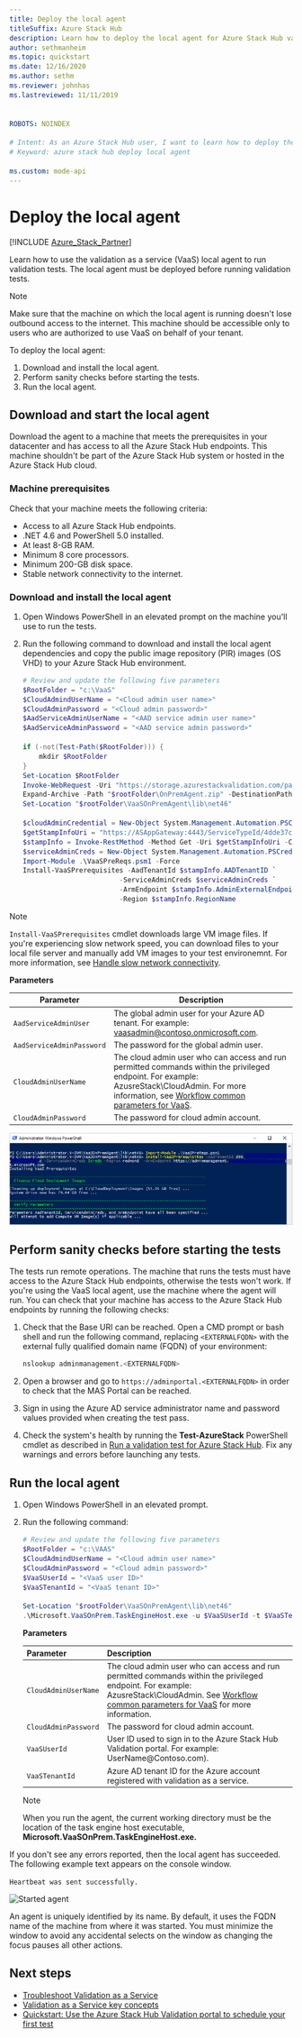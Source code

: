 ```yaml
---
title: Deploy the local agent
titleSuffix: Azure Stack Hub
description: Learn how to deploy the local agent for Azure Stack Hub validation as a service.
author: sethmanheim
ms.topic: quickstart
ms.date: 12/16/2020
ms.author: sethm
ms.reviewer: johnhas
ms.lastreviewed: 11/11/2019


ROBOTS: NOINDEX

# Intent: As an Azure Stack Hub user, I want to learn how to deploy the local agent for Azure Stack Hub validation as a service.
# Keyword: azure stack hub deploy local agent

ms.custom: mode-api
---
```



# Deploy the local agent

[!INCLUDE [Azure_Stack_Partner](./includes/azure-stack-partner-appliesto.md)]

Learn how to use the validation as a service (VaaS) local agent to run validation tests. The local agent must be deployed before running validation tests.

> [!Note]  
> Make sure that the machine on which the local agent is running doesn't lose outbound access to the internet. This machine should be accessible only to users who are authorized to use VaaS on behalf of your tenant.

To deploy the local agent:

1. Download and install the local agent.
2. Perform sanity checks before starting the tests.
3. Run the local agent.

## Download and start the local agent

Download the agent to a machine that meets the prerequisites in your datacenter and has access to all the Azure Stack Hub endpoints. This machine shouldn't be part of the Azure Stack Hub system or hosted in the Azure Stack Hub cloud.

### Machine prerequisites

Check that your machine meets the following criteria:

- Access to all Azure Stack Hub endpoints.
- .NET 4.6 and PowerShell 5.0 installed.
- At least 8-GB RAM.
- Minimum 8 core processors.
- Minimum 200-GB disk space.
- Stable network connectivity to the internet.

### Download and install the local agent

1. Open Windows PowerShell in an elevated prompt on the machine you'll use to run the tests.
2. Run the following command to download and install the local agent dependencies and copy the public image repository (PIR) images (OS VHD) to your Azure Stack Hub environment.

    ```powershell
    # Review and update the following five parameters
    $RootFolder = "c:\VaaS"
    $CloudAdmindUserName = "<Cloud admin user name>"
    $CloudAdminPassword = "<Cloud admin password>"
    $AadServiceAdminUserName = "<AAD service admin user name>"
    $AadServiceAdminPassword = "<AAD service admin password>"

    if (-not(Test-Path($RootFolder))) {
        mkdir $RootFolder
    }
    Set-Location $RootFolder
    Invoke-WebRequest -Uri "https://storage.azurestackvalidation.com/packages/Microsoft.VaaSOnPrem.TaskEngineHost.latest.nupkg" -outfile "$rootFolder\OnPremAgent.zip"
    Expand-Archive -Path "$rootFolder\OnPremAgent.zip" -DestinationPath "$rootFolder\VaaSOnPremAgent" -Force
    Set-Location "$rootFolder\VaaSOnPremAgent\lib\net46"

    $cloudAdminCredential = New-Object System.Management.Automation.PSCredential($cloudAdmindUserName, (ConvertTo-SecureString $cloudAdminPassword -AsPlainText -Force))
    $getStampInfoUri = "https://ASAppGateway:4443/ServiceTypeId/4dde37cc-6ee0-4d75-9444-7061e156507f/CloudDefinition/GetStampInformation" 
    $stampInfo = Invoke-RestMethod -Method Get -Uri $getStampInfoUri -Credential $cloudAdminCredential -ErrorAction Stop
    $serviceAdminCreds = New-Object System.Management.Automation.PSCredential $aadServiceAdminUserName, (ConvertTo-SecureString $aadServiceAdminPassword -AsPlainText -Force)
    Import-Module .\VaaSPreReqs.psm1 -Force
    Install-VaaSPrerequisites -AadTenantId $stampInfo.AADTenantID `
                            -ServiceAdminCreds $serviceAdminCreds `
                            -ArmEndpoint $stampInfo.AdminExternalEndpoints.AdminResourceManager `
                            -Region $stampInfo.RegionName
    ```

> [!Note]  
> `Install-VaaSPrerequisites` cmdlet downloads large VM image files. If you're experiencing slow network speed, you can download files to your local file server and manually add VM images to your test environemnt. For more information, see [Handle slow network connectivity](azure-stack-vaas-troubleshoot.md#handle-slow-network-connectivity).

**Parameters**

| Parameter | Description |
| --- | --- |
| `AadServiceAdminUser` | The global admin user for your Azure AD tenant. For example: vaasadmin@contoso.onmicrosoft.com. |
| `AadServiceAdminPassword` | The password for the global admin user. |
| `CloudAdminUserName` | The cloud admin user who can access and run permitted commands within the privileged endpoint. For example: AzusreStack\CloudAdmin. For more information, see [Workflow common parameters for VaaS](azure-stack-vaas-parameters.md). |
| `CloudAdminPassword` | The password for cloud admin account.|

![Download prerequisites for local agent](media/installing-prereqs.png)

## Perform sanity checks before starting the tests

The tests run remote operations. The machine that runs the tests must have access to the Azure Stack Hub endpoints, otherwise the tests won't work. If you're using the VaaS local agent, use the machine where the agent will run. You can check that your machine has access to the Azure Stack Hub endpoints by running the following checks:

1. Check that the Base URI can be reached. Open a CMD prompt or bash shell and run the following command, replacing `<EXTERNALFQDN>` with the external fully qualified domain name (FQDN) of your environment:

    ```bash
    nslookup adminmanagement.<EXTERNALFQDN>
    ```

2. Open a browser and go to `https://adminportal.<EXTERNALFQDN>` in order to check that the MAS Portal can be reached.

3. Sign in using the Azure AD service administrator name and password values provided when creating the test pass.

4. Check the system's health by running the **Test-AzureStack** PowerShell cmdlet as described in [Run a validation test for Azure Stack Hub](../operator/azure-stack-diagnostic-test.md). Fix any warnings and errors before launching any tests.

## Run the local agent

1. Open Windows PowerShell in an elevated prompt.

2. Run the following command:

    ```powershell
   # Review and update the following five parameters
    $RootFolder = "c:\VAAS"
    $CloudAdmindUserName = "<Cloud admin user name>"
    $CloudAdminPassword = "<Cloud admin password>"
    $VaaSUserId = "<VaaS user ID>"
    $VaaSTenantId = "<VaaS tenant ID>"

    Set-Location "$rootFolder\VaaSOnPremAgent\lib\net46"
    .\Microsoft.VaaSOnPrem.TaskEngineHost.exe -u $VaaSUserId -t $VaaSTenantId -x $CloudAdmindUserName -y $CloudAdminPassword
    ```

      **Parameters**  

    | Parameter | Description |
    | --- | --- |
    | `CloudAdminUserName` | The cloud admin user who can access and run permitted commands within the privileged endpoint. For example: AzusreStack\CloudAdmin. See [Workflow common parameters for VaaS](azure-stack-vaas-parameters.md) for more information. |
    | `CloudAdminPassword` | The password for cloud admin account.|
    | `VaaSUserId` | User ID used to sign in to the Azure Stack Hub Validation portal. For example: UserName\@Contoso.com). |
    | `VaaSTenantId` | Azure AD tenant ID for the Azure account registered with validation as a service. |

    > [!Note]  
    > When you run the agent, the current working directory must be the location of the task engine host executable, **Microsoft.VaaSOnPrem.TaskEngineHost.exe.**

If you don't see any errors reported, then the local agent has succeeded. The following example text appears on the console window.

`Heartbeat was sent successfully.`

![Started agent](media/started-agent.png)

An agent is uniquely identified by its name. By default, it uses the FQDN name of the machine from where it was started. You must minimize the window to avoid any accidental selects on the window as changing the focus pauses all other actions.

## Next steps

- [Troubleshoot Validation as a Service](azure-stack-vaas-troubleshoot.md)
- [Validation as a Service key concepts](azure-stack-vaas-key-concepts.md)
- [Quickstart: Use the Azure Stack Hub Validation portal to schedule your first test](azure-stack-vaas-schedule-test-pass.md)
